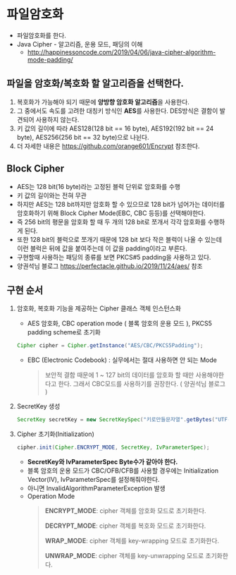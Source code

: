 # 파일암호화
- 파일암호화를 한다.
- Java Cipher - 알고리즘, 운용 모드, 패딩의 이해 
    - http://happinessoncode.com/2019/04/06/java-cipher-algorithm-mode-padding/

## 파일을 암호화/복호화 할 알고리즘을 선택한다. ##
1. 복호화가 가능해야 되기 때문에 **양방향 암호화 알고리즘**을 사용한다.
2. 그 중에서도 속도를 고려한 대칭키 방식인 **AES**를 사용한다. DES방식은 결함이 발견되어 사용하지 않는다.
3. 키 값의 길이에 따라 AES128(128 bit == 16 byte), AES192(192 bit == 24 byte), AES256(256 bit == 32 byte)으로 나뉜다.
4. 더 자세한 내용은 https://github.com/orange601/Encrypt 참조한다.

## Block Cipher ##
- AES는 128 bit(16 byte)라는 고정된 블럭 단위로 암호화를 수행
- 키 값의 길이와는 전혀 무관
- 하지만 AES는 128 bit까지만 암호화 할 수 있으므로 128 bit가 넘어가는 데이터를 암호화하기 위해 Block Cipher Mode(EBC, CBC 등등)를 선택해야한다.
- 즉 256 bit의 평문을 암호화 할 때 두 개의 128 bit로 쪼개서 각각 암호화를 수행하게 된다.
- 또한 128 bit의 블럭으로 쪼개기 때문에 128 bit 보다 작은 블럭이 나올 수 있는데 이런 블럭은 뒤에 값을 붙여주는데 이 값을 padding이라고 부른다.
- 구현할때 사용하는 패딩의 종류를 보면 PKCS#5 padding을 사용하고 있다.
- 양권석님 블로그 https://perfectacle.github.io/2019/11/24/aes/ 참조

## 구현 순서 ##
1. 암호화, 복호화 기능을 제공하는 Cipher 클래스 객체 인스턴스화
    - AES 암호화, CBC operation mode ( 블록 암호의 운용 모드 ), PKCS5 padding scheme로 초기화
    ````java
    Cipher cipher = Cipher.getInstance("AES/CBC/PKCS5Padding");
    ````
    - EBC (Electronic Codebook) : 실무에서는 절대 사용하면 안 되는 Mode
        > 보안적 결함 때문에 1 ~ 127 bit의 데이터를 암호화 할 때만 사용해야한다고 한다.
        > 그래서 CBC모드를 사용하기를 권장한다. ( 양권석님 블로그 )

2. SecretKey 생성
    ````java
    SecretKey secretKey = new SecretKeySpec("키로만들문자열".getBytes("UTF-8"), "AES");
    ````
    
3. Cipher 초기화(Initialization)
    ````java
    cipher.init(Cipher.ENCRYPT_MODE, SecretKey, IvParameterSpec);
    ````
    - **SecretKey와 IvParameterSpec Byte수가 같아야 한다.**
    - 블록 암호의 운용 모드가 CBC/OFB/CFB를 사용할 경우에는 Initialization Vector(IV), IvParameterSpec를 설정해줘야한다. 
    - 아니면 InvalidAlgorithmParameterException 발생
    - Operation Mode
        > **ENCRYPT_MODE**: cipher 객체를 암호화 모드로 초기화한다. 
        >
        > **DECRYPT_MODE**: cipher 객체를 복호화 모드로 초기화한다. 
        > 
        > **WRAP_MODE**: cipher 객체를 key-wrapping 모드로 초기화한다. 
        > 
        > **UNWRAP_MODE**: cipher 객체를  key-unwrapping 모드로 초기화한다.


